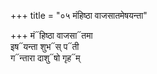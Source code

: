 +++
title = "०५ मंहिष्ठा वाजसातमेषयन्ता"

+++
मं᳓हिष्ठा वाजसा᳓तमा  
इष᳓यन्ता शुभ᳓स् प᳓ती  
ग᳓न्तारा दाशु᳓षो गृह᳓म्